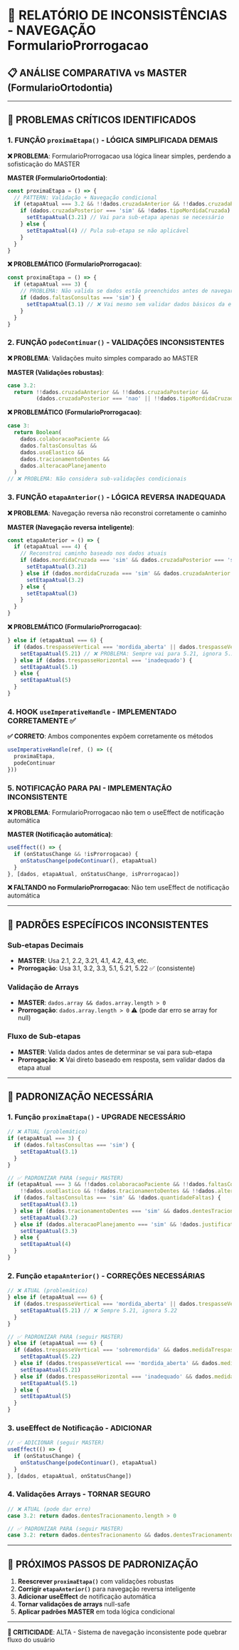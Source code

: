 # 🚨 RELATÓRIO DE INCONSISTÊNCIAS - NAVEGAÇÃO FormularioProrrogacao

## 📋 **ANÁLISE COMPARATIVA vs MASTER (FormularioOrtodontia)**

---

## 🔴 **PROBLEMAS CRÍTICOS IDENTIFICADOS**

### **1. FUNÇÃO `proximaEtapa()` - LÓGICA SIMPLIFICADA DEMAIS**

**❌ PROBLEMA**: FormularioProrrogacao usa lógica linear simples, perdendo a sofisticação do MASTER

**MASTER (FormularioOrtodontia)**:
```typescript
const proximaEtapa = () => {
  // PATTERN: Validação + Navegação condicional
  if (etapaAtual === 3.2 && !!dados.cruzadaAnterior && !!dados.cruzadaPosterior) {
    if (dados.cruzadaPosterior === 'sim' && !dados.tipoMordidaCruzada) {
      setEtapaAtual(3.21) // Vai para sub-etapa apenas se necessário
    } else {
      setEtapaAtual(4) // Pula sub-etapa se não aplicável
    }
  }
}
```

**❌ PROBLEMÁTICO (FormularioProrrogacao)**:
```typescript
const proximaEtapa = () => {
  if (etapaAtual === 3) {
    // PROBLEMA: Não valida se dados estão preenchidos antes de navegar
    if (dados.faltasConsultas === 'sim') {
      setEtapaAtual(3.1) // ❌ Vai mesmo sem validar dados básicos da etapa 3
    }
  }
}
```

### **2. FUNÇÃO `podeContinuar()` - VALIDAÇÕES INCONSISTENTES**

**❌ PROBLEMA**: Validações muito simples comparado ao MASTER

**MASTER (Validações robustas)**:
```typescript
case 3.2:
  return !!dados.cruzadaAnterior && !!dados.cruzadaPosterior &&
         (dados.cruzadaPosterior === 'nao' || !!dados.tipoMordidaCruzada)
```

**❌ PROBLEMÁTICO (FormularioProrrogacao)**:
```typescript
case 3: 
  return Boolean(
    dados.colaboracaoPaciente && 
    dados.faltasConsultas && 
    dados.usoElastico && 
    dados.tracionamentoDentes && 
    dados.alteracaoPlanejamento
  )
// ❌ PROBLEMA: Não considera sub-validações condicionais
```

### **3. FUNÇÃO `etapaAnterior()` - LÓGICA REVERSA INADEQUADA**

**❌ PROBLEMA**: Navegação reversa não reconstroi corretamente o caminho

**MASTER (Navegação reversa inteligente)**:
```typescript
const etapaAnterior = () => {
  if (etapaAtual === 4) {
    // Reconstroi caminho baseado nos dados atuais
    if (dados.mordidaCruzada === 'sim' && dados.cruzadaPosterior === 'sim' && dados.tipoMordidaCruzada) {
      setEtapaAtual(3.21)
    } else if (dados.mordidaCruzada === 'sim' && dados.cruzadaAnterior && dados.cruzadaPosterior) {
      setEtapaAtual(3.2)
    } else {
      setEtapaAtual(3)
    }
  }
}
```

**❌ PROBLEMÁTICO (FormularioProrrogacao)**:
```typescript
} else if (etapaAtual === 6) {
  if (dados.trespasseVertical === 'mordida_aberta' || dados.trespasseVertical === 'sobremordida') {
    setEtapaAtual(5.21) // ❌ PROBLEMA: Sempre vai para 5.21, ignora 5.22
  } else if (dados.trespasseHorizontal === 'inadequado') {
    setEtapaAtual(5.1)
  } else {
    setEtapaAtual(5)
  }
}
```

### **4. HOOK `useImperativeHandle` - IMPLEMENTADO CORRETAMENTE** ✅

**✅ CORRETO**: Ambos componentes expõem corretamente os métodos
```typescript
useImperativeHandle(ref, () => ({
  proximaEtapa,
  podeContinuar
}))
```

### **5. NOTIFICAÇÃO PARA PAI - IMPLEMENTAÇÃO INCONSISTENTE**

**❌ PROBLEMA**: FormularioProrrogacao não tem o useEffect de notificação automática

**MASTER (Notificação automática)**:
```typescript
useEffect(() => {
  if (onStatusChange && !isProrrogacao) {
    onStatusChange(podeContinuar(), etapaAtual)
  }
}, [dados, etapaAtual, onStatusChange, isProrrogacao])
```

**❌ FALTANDO no FormularioProrrogacao**: Não tem useEffect de notificação automática

---

## 🔧 **PADRÕES ESPECÍFICOS INCONSISTENTES**

### **Sub-etapas Decimais**
- **MASTER**: Usa 2.1, 2.2, 3.21, 4.1, 4.2, 4.3, etc.
- **Prorrogação**: Usa 3.1, 3.2, 3.3, 5.1, 5.21, 5.22 ✅ (consistente)

### **Validação de Arrays**
- **MASTER**: `dados.array && dados.array.length > 0`
- **Prorrogação**: `dados.array.length > 0` ⚠️ (pode dar erro se array for null)

### **Fluxo de Sub-etapas**
- **MASTER**: Valida dados antes de determinar se vai para sub-etapa
- **Prorrogação**: ❌ Vai direto baseado em resposta, sem validar dados da etapa atual

---

## 📝 **PADRONIZAÇÃO NECESSÁRIA**

### **1. Função `proximaEtapa()` - UPGRADE NECESSÁRIO**
```typescript
// ❌ ATUAL (problemático)
if (etapaAtual === 3) {
  if (dados.faltasConsultas === 'sim') {
    setEtapaAtual(3.1)
  }
}

// ✅ PADRONIZAR PARA (seguir MASTER)
if (etapaAtual === 3 && !!dados.colaboracaoPaciente && !!dados.faltasConsultas && 
    !!dados.usoElastico && !!dados.tracionamentoDentes && !!dados.alteracaoPlanejamento) {
  if (dados.faltasConsultas === 'sim' && !dados.quantidadeFaltas) {
    setEtapaAtual(3.1)
  } else if (dados.tracionamentoDentes === 'sim' && dados.dentesTracionamento.length === 0) {
    setEtapaAtual(3.2)
  } else if (dados.alteracaoPlanejamento === 'sim' && !dados.justificativaAlteracao) {
    setEtapaAtual(3.3)
  } else {
    setEtapaAtual(4)
  }
}
```

### **2. Função `etapaAnterior()` - CORREÇÕES NECESSÁRIAS**
```typescript
// ❌ ATUAL (problemático)
} else if (etapaAtual === 6) {
  if (dados.trespasseVertical === 'mordida_aberta' || dados.trespasseVertical === 'sobremordida') {
    setEtapaAtual(5.21) // ❌ Sempre 5.21, ignora 5.22
  }
}

// ✅ PADRONIZAR PARA (seguir MASTER)
} else if (etapaAtual === 6) {
  if (dados.trespasseVertical === 'sobremordida' && dados.medidaTrespasseVertical) {
    setEtapaAtual(5.22)
  } else if (dados.trespasseVertical === 'mordida_aberta' && dados.medidaTrespasseVertical) {
    setEtapaAtual(5.21)
  } else if (dados.trespasseHorizontal === 'inadequado' && dados.medidaTrespasseHorizontal) {
    setEtapaAtual(5.1)
  } else {
    setEtapaAtual(5)
  }
}
```

### **3. useEffect de Notificação - ADICIONAR**
```typescript
// ✅ ADICIONAR (seguir MASTER)
useEffect(() => {
  if (onStatusChange) {
    onStatusChange(podeContinuar(), etapaAtual)
  }
}, [dados, etapaAtual, onStatusChange])
```

### **4. Validações Arrays - TORNAR SEGURO**
```typescript
// ❌ ATUAL (pode dar erro)
case 3.2: return dados.dentesTracionamento.length > 0

// ✅ PADRONIZAR PARA (seguir MASTER)
case 3.2: return dados.dentesTracionamento && dados.dentesTracionamento.length > 0
```

---

## 🎯 **PRÓXIMOS PASSOS DE PADRONIZAÇÃO**

1. **Reescrever `proximaEtapa()`** com validações robustas
2. **Corrigir `etapaAnterior()`** para navegação reversa inteligente
3. **Adicionar useEffect** de notificação automática
4. **Tornar validações de arrays** null-safe
5. **Aplicar padrões MASTER** em toda lógica condicional

---

**🔴 CRITICIDADE**: ALTA - Sistema de navegação inconsistente pode quebrar fluxo do usuário